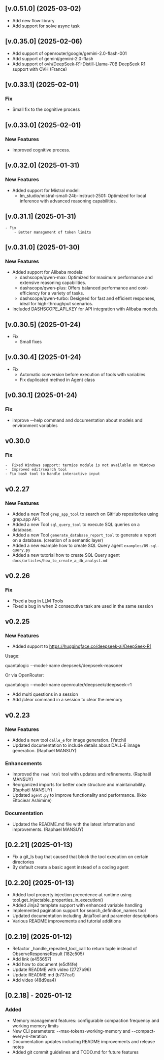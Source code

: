 ## [v.0.51.0] (2025-03-02)

- Add new flow library 
- Add support for solve async task

## [v.0.35.0] (2025-02-06)

- Add support of openrouter/google/gemini-2.0-flash-001    
- Add support of gemini/gemini-2.0-flash
- Add support of ovh/DeepSeek-R1-Distill-Llama-70B	 DeepSeek R1 support with OVH (France)

## [v.0.33.1] (2025-02-01)

### Fix
- Small fix to the cognitive process

## [v.0.33.0] (2025-02-01)

### New Features
- Improved cognitive process.

## [v.0.32.0] (2025-01-31)

### New Features
- Added support for Mistral model:
    - lm_studio/mistral-small-24b-instruct-2501: Optimized for local inference with advanced reasoning capabilities.

## [v.0.31.1] (2025-01-31)
    - Fix
        - Better management of token limits

## [v.0.31.0] (2025-01-30)

### New Features
- Added support for Alibaba models:
    - dashscope/qwen-max: Optimized for maximum performance and extensive reasoning capabilities.
    - dashscope/qwen-plus: Offers balanced performance and cost-efficiency for a variety of tasks.
    - dashscope/qwen-turbo: Designed for fast and efficient responses, ideal for high-throughput scenarios.
- Included DASHSCOPE_API_KEY for API integration with Alibaba models.

## [v.0.30.5] (2025-01-24)
- Fix
    - Small fixes

## [v.0.30.4] (2025-01-24)
- Fix
    - Automatic conversion before execution of tools with variables
    - Fix duplicated method in Agent class

## [v0.30.1] (2025-01-24)

### Fix
- improve --help command and documentation about models and environment variables

## v0.30.0

### Fix 

    -  Fixed Windows support: termios module is not available on Windows
    -  Improved edit/search tool
    - Fix bash tool to handle interactive input

## v0.2.27

### New Features

- Added a new Tool `grep_app_tool` to search on GitHub repositories using grep.app API.
- Added a new Tool `sql_query_tool` to execute SQL queries on a database.
- Added a new Tool `generate_database_report_tool` to generate a report on a database. (creation of a semantic layer)
- Added a new example how to create SQL Query agent `examples/09-sql-query.py`
- Added a new tutorial how to create SQL Query agent `docs/articles/how_to_create_a_db_analyst.md` 


## v0.2.26

### Fix

- Fixed a bug in LLM Tools
- Fixed a bug in when 2 consecutive task are used in the same session

## v0.2.25

### New Features
- Added support to https://huggingface.co/deepseek-ai/DeepSeek-R1 

Usage:

quantalogic --model-name deepseek/deepseek-reasoner 

Or via OpenRouter:

quantalogic --model-name openrouter/deepseek/deepseek-r1

- Add multi questions in a session
- Add /clear command in a session to clear the memory

## v0.2.23

### New Features
- Added a new tool `dalle_e` for image generation. (Yatchi)
- Updated documentation to include details about DALL-E image generation. (Raphaël MANSUY)

### Enhancements
- Improved the `read html` tool with updates and refinements. (Raphaël MANSUY)
- Reorganized imports for better code structure and maintainability. (Raphaël MANSUY)
- Updated `agent.py` to improve functionality and performance. (Ikko Eltociear Ashimine)

### Documentation
- Updated the README.md file with the latest information and improvements. (Raphael MANSUY)


## [0.2.21] (2025-01-13)
- Fix a git_ls bug that caused that block the tool execution on certain directories
- By default create a basic agent instead of a coding agent


## [0.2.20] (2025-01-13)
- Added tool property injection precedence at runtime using tool.get_injectable_properties_in_execution()
- Added Jinja2 template support with enhanced variable handling
- Implemented pagination support for search_definition_names tool
- Updated documentation including JinjaTool and parameter descriptions
- Various README improvements and tutorial additions

## [0.2.19] (2025-01-12)
- Refactor _handle_repeated_tool_call to return tuple instead of ObserveResponseResult (182c505)
- Add link (e455657)
- Add how to document (e5df4fe)
- Update README with video (2727b96)
- Update README.md (b737caf)
- Add video (48d9ea4)


## [0.2.18] - 2025-01-12
### Added
- Memory management features: configurable compaction frequency and working memory limits
- New CLI parameters: --max-tokens-working-memory and --compact-every-n-iteration
- Documentation updates including README improvements and release notes
- Added git commit guidelines and TODO.md for future features